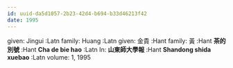 ```yaml
---
id: uuid-da5d1057-2b23-42d4-b694-b33d46213f42
date: 1995
---
```


given: Jingui :Latn
family: Huang :Latn
given: 金貴 :Hant
family: 黃 :Hant
**茶的別號** :Hant
**Cha de bie hao** :Latn
In: 
**山東師大學報** :Hant
**Shandong shida xuebao** :Latn
volume: 1, 1995